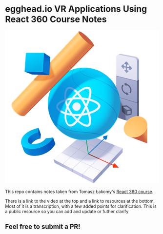 # egghead.io VR Applications Using React 360 Course Notes

![](React360-final.png)


This repo contains notes taken from Tomasz Łakomy's [React 360 course](https://egghead.io/courses/vr-applications-using-react-360).

There is a link to the video at the top and a link to resources at the bottom. Most of it is a transcription, with a few added points for clarification. This is a public resource so you can add and update or futher clarify


## Feel free to submit a PR!
